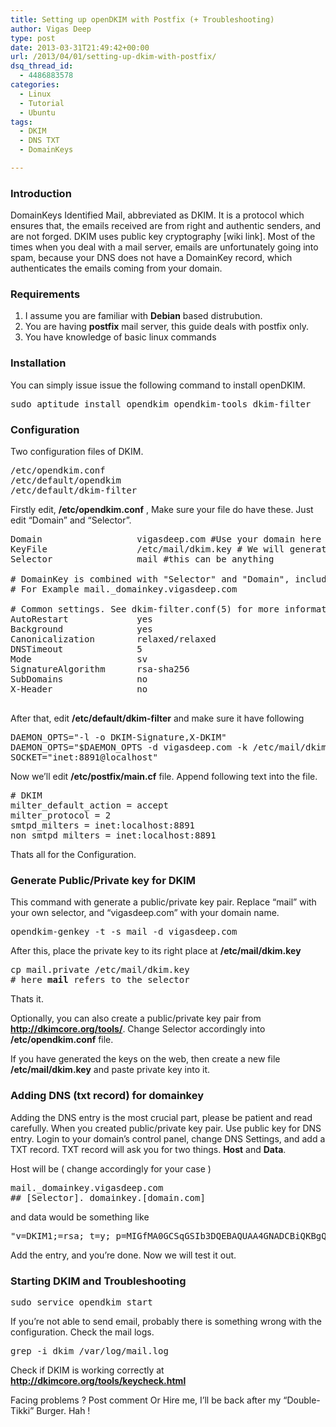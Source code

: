 ```yaml
---
title: Setting up openDKIM with Postfix (+ Troubleshooting)
author: Vigas Deep
type: post
date: 2013-03-31T21:49:42+00:00
url: /2013/04/01/setting-up-dkim-with-postfix/
dsq_thread_id:
  - 4486883578
categories:
  - Linux
  - Tutorial
  - Ubuntu
tags:
  - DKIM
  - DNS TXT
  - DomainKeys

---
```

### Introduction

DomainKeys Identified Mail, abbreviated as DKIM. It is a protocol which ensures that, the emails received are from right and authentic senders, and are not forged. DKIM uses public key cryptography [wiki link]. Most of the times when you deal with a mail server, emails are unfortunately going into spam, because your DNS does not have a DomainKey record, which authenticates the emails coming from your domain.

### Requirements 

  1. I assume you are familiar with **Debian** based distrubution.
  2. You are having **postfix** mail server, this guide deals with postfix only.
  3. You have knowledge of basic linux commands

### Installation 

You can simply issue issue the following command to install openDKIM.

<pre>sudo aptitude install opendkim opendkim-tools dkim-filter
</pre>

### Configuration

Two configuration files of DKIM.

<pre>/etc/opendkim.conf
/etc/default/opendkim 
/etc/default/dkim-filter
</pre>

Firstly edit, **/etc/opendkim.conf** , Make sure your file do have these. Just edit &#8220;Domain&#8221; and &#8220;Selector&#8221;.

<pre>Domain                  vigasdeep.com #Use your domain here
KeyFile                 /etc/mail/dkim.key # We will generate this key later on
Selector                mail #this can be anything

# DomainKey is combined with "Selector" and "Domain", including an extra string "_domainkey"
# For Example mail._domainkey.vigasdeep.com

# Common settings. See dkim-filter.conf(5) for more information.
AutoRestart             yes
Background              yes
Canonicalization        relaxed/relaxed
DNSTimeout              5
Mode                    sv
SignatureAlgorithm      rsa-sha256
SubDomains              no
X-Header                no

</pre>

After that, edit **/etc/default/dkim-filter** and make sure it have following

<pre>DAEMON_OPTS="-l -o DKIM-Signature,X-DKIM"
DAEMON_OPTS="$DAEMON_OPTS -d vigasdeep.com -k /etc/mail/dkim.key -s mail"
SOCKET="inet:8891@localhost"
</pre>

Now we&#8217;ll edit **/etc/postfix/main.cf** file. Append following text into the file.

<pre># DKIM
milter_default_action = accept
milter_protocol = 2
smtpd_milters = inet:localhost:8891
non_smtpd_milters = inet:localhost:8891
</pre>

Thats all for the Configuration.

### Generate Public/Private key for DKIM 

This command with generate a public/private key pair. Replace &#8220;mail&#8221; with your own selector, and &#8220;vigasdeep.com&#8221; with your domain name.

<pre>opendkim-genkey -t -s mail -d vigasdeep.com
</pre>

After this, place the private key to its right place at **/etc/mail/dkim.key**

<pre>cp mail.private /etc/mail/dkim.key  
# here <strong>mail</strong> refers to the selector
</pre>

Thats it. 

Optionally, you can also create a public/private key pair from **<a href="http://dkimcore.org/tools/" title="DKIM public/private key generator" target="_blank">http://dkimcore.org/tools/</a>**. Change Selector accordingly into **/etc/opendkim.conf** file.

If you have generated the keys on the web, then create a new file **/etc/mail/dkim.key** and paste private key into it.

### Adding DNS (txt record) for domainkey

Adding the DNS entry is the most crucial part, please be patient and read carefully. When you created public/private key pair. Use public key for DNS entry. Login to your domain&#8217;s control panel, change DNS Settings, and add a TXT record. TXT record will ask you for two things. **Host** and **Data**.

Host will be ( change accordingly for your case )

<pre>mail._domainkey.vigasdeep.com
## [Selector]._domainkey.[domain.com]
</pre>

and data would be something like

<pre>"v=DKIM1;=rsa; t=y; p=MIGfMA0GCSqGSIb3DQEBAQUAA4GNADCBiQKBgQC8O7fJSx/nbZfzy75pfMnSO57Y0/xyIQQfrWUFwo2PXIamDSII7KB83u0MBeSrt1TPAnSmcRlKIurEBD8xF1Um8cnM/D2W5BlPqKTiII9CHLNEiCKYJiG1EuB+5Wl47UCHnmRaX3+PrbB/r1AWEmT+8cNbz4FW60mQaEIHBFsgwIDAQAB"
</pre>

Add the entry, and you&#8217;re done. Now we will test it out.

### Starting DKIM and Troubleshooting

<pre>sudo service opendkim start
</pre>

If you&#8217;re not able to send email, probably there is something wrong with the configuration. Check the mail logs.

<pre>grep -i dkim /var/log/mail.log
</pre>

Check if DKIM is working correctly at <a href="http://dkimcore.org/tools/keycheck.html" title="DKIM Key Check" target="_blank"><strong>http://dkimcore.org/tools/keycheck.html</strong></a>

Facing problems ? Post comment Or Hire me, I&#8217;ll be back after my &#8220;Double-Tikki&#8221; Burger. Hah !